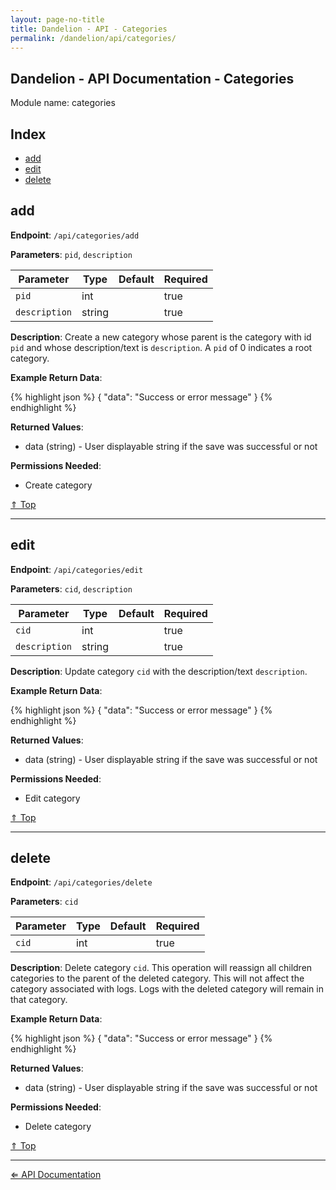 ```yaml
---
layout: page-no-title
title: Dandelion - API - Categories
permalink: /dandelion/api/categories/
---
```


Dandelion - API Documentation - Categories
------------------------------------------

Module name: categories

Index
-----

- [add](#add)
- [edit](#edit)
- [delete](#delete)

add
---

**Endpoint**: `/api/categories/add`

**Parameters**: `pid`, `description`

| Parameter     | Type   | Default | Required |
|---------------|--------|---------|----------|
| `pid`         | int    |         | true     |
| `description` | string |         | true     |

**Description**: Create a new category whose parent is the category with id `pid` and whose description/text is `description`. A `pid` of 0 indicates a root category.

**Example Return Data**:

{% highlight json %}
{
	"data": "Success or error message"
}
{% endhighlight %}

**Returned Values**:

- data (string) - User displayable string if the save was successful or not

**Permissions Needed**:

- Create category

[&#8657; Top](#index)

* * * * *

edit
----

**Endpoint**: `/api/categories/edit`

**Parameters**: `cid`, `description`

| Parameter     | Type   | Default | Required |
|---------------|--------|---------|----------|
| `cid`         | int    |         | true     |
| `description` | string |         | true     |

**Description**: Update category `cid` with the description/text `description`.

**Example Return Data**:

{% highlight json %}
{
	"data": "Success or error message"
}
{% endhighlight %}

**Returned Values**:

- data (string) - User displayable string if the save was successful or not

**Permissions Needed**:

- Edit category

[&#8657; Top](#index)

* * * * *

delete
----

**Endpoint**: `/api/categories/delete`

**Parameters**: `cid`

| Parameter     | Type   | Default | Required |
|---------------|--------|---------|----------|
| `cid`         | int    |         | true     |

**Description**: Delete category `cid`. This operation will reassign all children categories to the parent of the deleted category. This will not affect the category associated with logs. Logs with the deleted category will remain in that category.

**Example Return Data**:

{% highlight json %}
{
	"data": "Success or error message"
}
{% endhighlight %}

**Returned Values**:

- data (string) - User displayable string if the save was successful or not

**Permissions Needed**:

- Delete category

[&#8657; Top](#index)

* * * * *

[&#8656; API Documentation](/dandelion/api)
